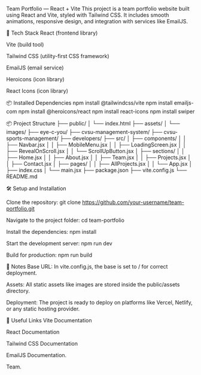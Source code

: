Team Portfolio — React + Vite
This project is a team portfolio website built using React and Vite, styled with Tailwind CSS.
It includes smooth animations, responsive design, and integration with services like EmailJS.

🚀 Tech Stack
React (frontend library)

Vite (build tool)

Tailwind CSS (utility-first CSS framework)

EmailJS (email service)

Heroicons (icon library)

React Icons (icon library)

📦 Installed Dependencies
npm install @tailwindcss/vite
npm install emailjs-com
npm install @heroicons/react
npm install react-icons
npm install swiper

📦 Project Structure
├── public/
│   └── index.html
├── assets/
│   └── images/
├── eye-c-you/
├── cvsu-management-system/
├── cvsu-sports-management/
├── developers/
├── src/
│   ├── components/
│   │   ├── Navbar.jsx
│   │   ├── MobileMenu.jsx
│   │   ├── LoadingScreen.jsx
│   │   ├── RevealOnScroll.jsx
│   │   └── ScrollUpButton.jsx
│   ├── sections/
│   │   ├── Home.jsx
│   │   ├── About.jsx
│   │   ├── Team.jsx
│   │   ├── Projects.jsx
│   │   ├── Contact.jsx
│   ├── pages/
│   │   ├── AllProjects.jsx
│   │   └── App.jsx
│   ├── index.css
│   └── main.jsx
├── package.json
├── vite.config.js
└── README.md

🛠️ Setup and Installation

Clone the repository:
git clone https://github.com/your-username/team-portfolio.git

Navigate to the project folder:
cd team-portfolio

Install the dependencies:
npm install

Start the development server:
npm run dev

Build for production:
npm run build

📄 Notes
Base URL:
In vite.config.js, the base is set to / for correct deployment.

Assets:
All static assets like images are stored inside the public/assets directory.

Deployment:
The project is ready to deploy on platforms like Vercel, Netlify, or any static hosting provider.

🔗 Useful Links
Vite Documentation

React Documentation

Tailwind CSS Documentation

EmailJS Documentation.

Team.
